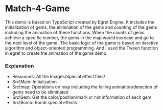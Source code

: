 # Match-4-Game
This demo is based on TypeScript created by Egret Engine. It includes the initialization of gems, the elimination of the gems and counting of the gems including the animation of these functions. When the counts of gems achieve a specific number, the gems in the map would increase and go to the next level of the game. The basic logic of the game is based on iterative algorithm and object-oriented programming. And I used the Tween function in egret to create the animation of the game demo.


### Explanation

* Resources: All the Images/Special effect files/
* Src\Main: Initialization
* Src\map: Operations on map including the falling animation/detection of gems need to be eliminated
* Src\Gem: Get the color/position/mark or not information of each gem 
* Src\Bomb: Bomb special effects

